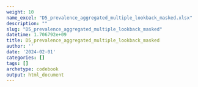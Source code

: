 ```yaml
---
weight: 10
name_excel: "D5_prevalence_aggregated_multiple_lookback_masked.xlsx"
description: ""
slug: "D5_prevalence_aggregated_multiple_lookback_masked"
datetime: 1.706792e+09
title: D5_prevalence_aggregated_multiple_lookback_masked
author: ''
date: '2024-02-01'
categories: []
tags: []
archetype: codebook
output: html_document
---
```


<div class="tabcontent"></div>
